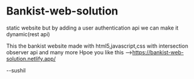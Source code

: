# Bankist-web-solution

static website but by adding a user authentication api we can make it dynamic(rest api)

This the bankist website made with html5,javascript,css with intersection observer api and many more
Hpoe you like this -->https://bankist-web-solution.netlify.app/



--sushil 
